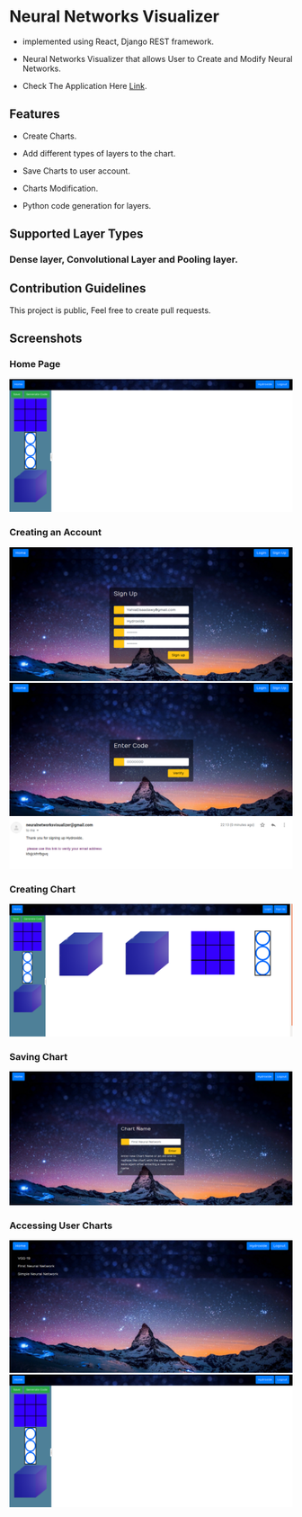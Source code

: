 # Neural Networks Visualizer

-   implemented using React, Django REST framework.

-   Neural Networks Visualizer that allows User to Create and Modify Neural Networks.

-   Check The Application Here [Link](http://18.219.98.125:3000/).

## Features ##
-   Create Charts.

-   Add different types of layers to the chart.

-   Save Charts to user account.

-   Charts Modification.

-   Python code generation for layers.

## Supported Layer Types
### Dense layer, Convolutional Layer and Pooling layer.

## Contribution Guidelines ##
This project is public, Feel free to create pull requests.

## Screenshots ##

### Home Page
![picture alt](https://github.com/HydroxideX/Neural-Networks-Visualizer/blob/master/screenshots/screenshot_8.png)


### Creating an Account
![picture alt](https://github.com/HydroxideX/Neural-Networks-Visualizer/blob/master/screenshots/screenshot_1.PNG)
![picture alt](https://github.com/HydroxideX/Neural-Networks-Visualizer/blob/master/screenshots/screenshot_2.PNG)
![picture alt](https://github.com/HydroxideX/Neural-Networks-Visualizer/blob/master/screenshots/screenshot_3.png)

### Creating Chart
![picture alt](https://github.com/HydroxideX/Neural-Networks-Visualizer/blob/master/screenshots/screenshot_4.png)

### Saving Chart
![picture alt](https://github.com/HydroxideX/Neural-Networks-Visualizer/blob/master/screenshots/screenshot_5.png)

### Accessing User Charts
![picture alt](https://github.com/HydroxideX/Neural-Networks-Visualizer/blob/master/screenshots/screenshot_6.png)
![picture alt](https://github.com/HydroxideX/Neural-Networks-Visualizer/blob/master/screenshots/screenshot_8.png)

